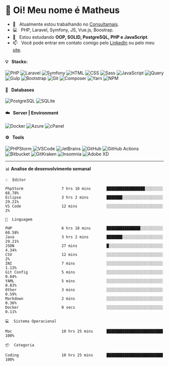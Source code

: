 # 👋 Oi! Meu nome é Matheus

- 🔭 &nbsp; Atualmente estou trabalhando no [Consultamais](https://consultamais.com.br/).
- 💻 &nbsp; PHP, Laravel, Symfony, JS, Vue.js, Boostrap.
- 🌱 &nbsp; Estou estudando **OOP, SOLID, PostgreSQL, PHP e JavaScript**.
- 📫 &nbsp; Você pode entrar em contato comigo pelo [LinkedIn](https://www.linkedin.com/in/matheuscamargoxavier/) ou pelo meu [site](https://matheuscamargo.co).

#### 💡 &nbsp; Stacks:
![PHP](https://img.shields.io/badge/-PHP-777BB4?&logo=php&logoColor=FFFFFF)
![Laravel](https://img.shields.io/badge/-Laravel-FF2D20?&logo=laravel&logoColor=FFFFFF)
![Symfony](https://img.shields.io/badge/-Symfony-000000?&logo=symfony&logoColor=FFFFFF)
![HTML](https://img.shields.io/badge/-HTML-E34F26?&logo=html5&logoColor=FFFFFF)
![CSS](https://img.shields.io/badge/-CSS-1572B6?&logo=css3&logoColor=FFFFFF)
![Sass](https://img.shields.io/badge/-Sass-CC6699?&logo=sass&logoColor=FFFFFF)
![JavaScript](https://img.shields.io/badge/-JavaScript-F7DF1E?&logo=javascript&logoColor=FFFFFF)
![jQuery](https://img.shields.io/badge/-jQuery-0769AD?&logo=jquery&logoColor=FFFFFF)
![Gulp](https://img.shields.io/badge/-Gulp-CF4647?&logo=gulp&logoColor=FFFFFF)
![Bootstrap](https://img.shields.io/badge/-Bootstrap-7952B3?&logo=bootstrap&logoColor=FFFFFF)
![Git](https://img.shields.io/badge/-Git-F05032?&logo=git&logoColor=FFFFFF)
![Composer](https://img.shields.io/badge/-Composer-885630?&logo=composer&logoColor=FFFFFF)
![Yarn](https://img.shields.io/badge/-Yarn-2C8EBB?&logo=yarn&logoColor=FFFFFF)
![NPM](https://img.shields.io/badge/-npm-CB3837?&logo=npm&logoColor=FFFFFF)

#### 💾 &nbsp; Databases
![PostgreSQL](https://img.shields.io/badge/-PostgreSQL-336791?&logo=PostgreSQL&logoColor=FFFFFF)
![SQLite](https://img.shields.io/badge/-SQLite-003B57?&logo=SQLite&logoColor=FFFFFF)

#### ☁️ &nbsp; Server | Environment
![Docker](https://img.shields.io/badge/-Docker-2496ED?&logo=docker&logoColor=FFFFFF)
![Azure](https://img.shields.io/badge/-Azure-0089D6?&logo=microsoft%20azure&logoColor=FFFFFF)
![cPanel](https://img.shields.io/badge/-cPanel-FF6C2C?&logo=cpanel&logoColor=FFFFFF)

#### ⚙️ &nbsp; Tools
![PHPStorm](https://img.shields.io/badge/-PHPStorm-000000?&logo=PHPStorm&logoColor=FFFFFF)
![VSCode](https://img.shields.io/badge/-VSCode-007ACC?&logo=Visual%20Studio%20Code&logoColor=FFFFFF) 
![JetBrains](https://img.shields.io/badge/-JetBrains-000000?&logo=jetbrains&logoColor=FFFFFF) 
![GitHub](https://img.shields.io/badge/-GitHub-181717?&logo=github&logoColor=FFFFFF) 
![GitHub Actions](https://img.shields.io/badge/-GitHub%20Actions-181717?&logo=GitHub%20Actions&logoColor=FFFFFF) 
![Bitbucket](https://img.shields.io/badge/-Bitbucket-0052CC?&logo=bitbucket&logoColor=FFFFFF)
![GitKraken](https://img.shields.io/badge/-GitKraken-179287?&logo=GitKraken&logoColor=FFFFFF)
![Insomnia](https://img.shields.io/badge/-Insomnia-5849BE?&logo=Insomnia&logoColor=FFFFFF)
![Adobe XD](https://img.shields.io/badge/-Adobe%20XD-FF61F6?&logo=adobe%20xd&logoColor=FFFFFF) 
_______

📊  **Analise de desenvolvimento semanal**
```text
💡  Editor

PhpStorm                 7 hrs 10 mins       █████████████████░░░░░░░░     68.78%
Eclipse                  3 hrs 2 mins        ███████░░░░░░░░░░░░░░░░░░     29.21%
VS Code                  12 mins             ░░░░░░░░░░░░░░░░░░░░░░░░░         2%
```
```text
💬  Linguagem

PHP                      6 hrs 18 mins       ███████████████░░░░░░░░░░     60.58%
Java                     3 hrs 2 mins        ███████░░░░░░░░░░░░░░░░░░     29.21%
JSON                     27 mins             █░░░░░░░░░░░░░░░░░░░░░░░░      4.34%
CSV                      12 mins             ░░░░░░░░░░░░░░░░░░░░░░░░░         2%
INI                      7 mins              ░░░░░░░░░░░░░░░░░░░░░░░░░      1.13%
Git Config               5 mins              ░░░░░░░░░░░░░░░░░░░░░░░░░      0.84%
YAML                     5 mins              ░░░░░░░░░░░░░░░░░░░░░░░░░      0.83%
Other                    3 mins              ░░░░░░░░░░░░░░░░░░░░░░░░░      0.59%
Markdown                 2 mins              ░░░░░░░░░░░░░░░░░░░░░░░░░      0.36%
Docker                   0 secs              ░░░░░░░░░░░░░░░░░░░░░░░░░      0.11%
```
```text
💻  Sistema Operacional

Mac                      10 hrs 25 mins      █████████████████████████       100%
```
```text
📦  Categoria

Coding                   10 hrs 25 mins      █████████████████████████       100%
```
